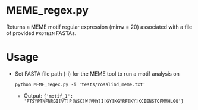# MEME_regex.py
Returns a MEME motif regular expression (minw = 20) associated with a file of provided `PROTEIN` FASTAs.

# Usage
*   Set FASTA file path (-i) for the MEME tool to run a motif analysis on

    ```python MEME_regex.py -i 'tests/rosalind_meme.txt'```

    *   Output: `{'motif_1': 'PTSYPTNFNRGI[VT]P[WSC]W[VNY]I[GY]KGYRF[KY]KCIENSTQFMMHLGQ'}`